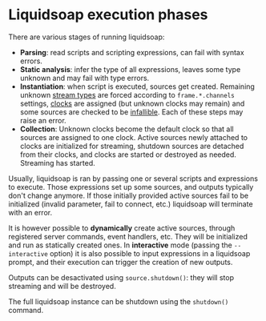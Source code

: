 Liquidsoap execution phases
===========================
There are various stages of running liquidsoap:

* **Parsing**: read scripts and scripting expressions, can fail with syntax errors.
* **Static analysis**: infer the type of all expressions, leaves some type unknown and may fail with type errors.
* **Instantiation**: when script is executed, sources get created. Remaining unknown [stream types](stream_contents.html) are forced according to `frame.*.channels` settings, [clocks](clock.html) are assigned (but unknown clocks may remain) and some sources are checked to be [infallible](source.htmls). Each of these steps may raise an error.
* **Collection**: Unknown clocks become the default clock so that all sources are assigned to one clock. Active sources newly attached to clocks are initialized for streaming, shutdown sources are detached from their clocks, and clocks are started or destroyed as needed. Streaming has started.

Usually, liquidsoap is ran by passing one or several scripts and expressions to execute. Those expressions set up some sources, and outputs typically don't change anymore. If those initially provided active sources fail to be initialized (invalid parameter, fail to connect, etc.) liquidsoap will terminate with an error.

It is however possible to **dynamically** create active sources,
through registered server commands, event handlers, etc.
They will be initialized and run as statically created ones.
In **interactive** mode (passing the `--interactive` option)
it is also possible to input expressions in a liquidsoap prompt,
and their execution can trigger the creation of new outputs.

Outputs can be desactivated using `source.shutdown()`:
they will stop streaming and will be destroyed.

The full liquidsoap instance
can be shutdown using the `shutdown()` command.



